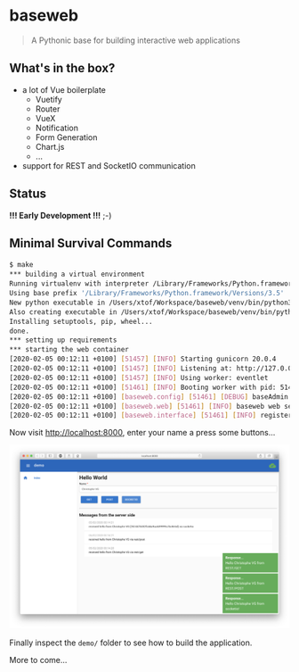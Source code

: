 # baseweb

> A Pythonic base for building interactive web applications

## What's in the box?

* a lot of Vue boilerplate
  * Vuetify
  * Router
  * VueX
  * Notification
  * Form Generation
  * Chart.js
  * ...
* support for REST and SocketIO communication

## Status

**!!! Early Development !!!** ;-)

## Minimal Survival Commands

```bash
$ make
*** building a virtual environment
Running virtualenv with interpreter /Library/Frameworks/Python.framework/Versions/3.5/bin/python3
Using base prefix '/Library/Frameworks/Python.framework/Versions/3.5'
New python executable in /Users/xtof/Workspace/baseweb/venv/bin/python3
Also creating executable in /Users/xtof/Workspace/baseweb/venv/bin/python
Installing setuptools, pip, wheel...
done.
*** setting up requirements
*** starting the web container
[2020-02-05 00:12:11 +0100] [51457] [INFO] Starting gunicorn 20.0.4
[2020-02-05 00:12:11 +0100] [51457] [INFO] Listening at: http://127.0.0.1:8000 (51457)
[2020-02-05 00:12:11 +0100] [51457] [INFO] Using worker: eventlet
[2020-02-05 00:12:11 +0100] [51461] [INFO] Booting worker with pid: 51461
[2020-02-05 00:12:11 +0100] [baseweb.config] [51461] [DEBUG] baseAdmin config = {'app': {'author': 'Christophe VG', 'root': '/Users/xtof/Workspace/baseweb', 'name': 'demo', 'description': 'A demo app for baseweb'}}
[2020-02-05 00:12:11 +0100] [baseweb.web] [51461] [INFO] baseweb web server is ready...
[2020-02-05 00:12:11 +0100] [baseweb.interface] [51461] [INFO] registered component index.js from /Users/xtof/Workspace/baseweb/demo/pages/index
```

Now visit [http://localhost:8000](http://localhost:8000), enter your name a press some buttons...

![baseweb demo](baseweb-demo.png)

Finally inspect the `demo/` folder to see how to build the application.

More to come...
